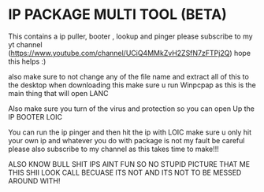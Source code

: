 # IP PACKAGE MULTI TOOL (BETA)
 This contains a ip puller, booter , lookup and pinger please subscribe
to my yt channel (https://www.youtube.com/channel/UCiQ4MMkZvH2ZSfN7zFTPj2Q) hope this helps :)



also make sure to not change any of the file name and extract all of this to the desktop
when downloading this make sure u run Winpcpap as this is the main thing that will open 
LANC 

Also make sure you turn of the virus and protection so you can open Up the IP BOOTER
LOIC

You can run the ip pinger and then hit the ip with LOIC make sure u only hit your own ip
and whatever you do with package is not my fault 
be careful please also subscribe to my channel as this takes time to make!!!


ALSO KNOW BULL SHIT IPS AINT FUN SO NO STUPID PICTURE THAT ME THIS SHII LOOK CALL BECUASE ITS NOT
AND ITS NOT TO BE MESSED AROUND WITH!
